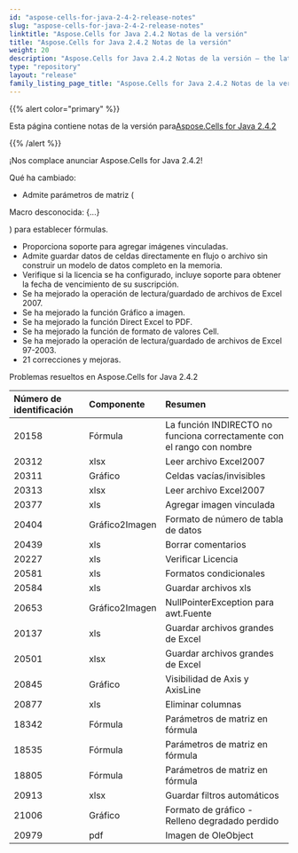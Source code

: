 ```yaml
---
id: "aspose-cells-for-java-2-4-2-release-notes"
slug: "aspose-cells-for-java-2-4-2-release-notes"
linktitle: "Aspose.Cells for Java 2.4.2 Notas de la versión"
title: "Aspose.Cells for Java 2.4.2 Notas de la versión"
weight: 20
description: "Aspose.Cells for Java 2.4.2 Notas de la versión – the latest updates and fixes."
type: "repository"
layout: "release"
family_listing_page_title: "Aspose.Cells for Java 2.4.2 Notas de la versión"
---
```

{{% alert color="primary" %}} 

 Esta página contiene notas de la versión para[Aspose.Cells for Java 2.4.2](https://releases.aspose.com/cells/java/new-releases/aspose.cells-for-java-2.4.2/)

{{% /alert %}} 

 ¡Nos complace anunciar Aspose.Cells for Java 2.4.2!

 Qué ha cambiado:

-  Admite parámetros de matriz (

Macro desconocida: {...}

) para establecer fórmulas.

- Proporciona soporte para agregar imágenes vinculadas.
- Admite guardar datos de celdas directamente en flujo o archivo sin construir un modelo de datos completo en la memoria.
- Verifique si la licencia se ha configurado, incluye soporte para obtener la fecha de vencimiento de su suscripción.
- Se ha mejorado la operación de lectura/guardado de archivos de Excel 2007.
- Se ha mejorado la función Gráfico a imagen.
- Se ha mejorado la función Direct Excel to PDF.
- Se ha mejorado la función de formato de valores Cell.
- Se ha mejorado la operación de lectura/guardado de archivos de Excel 97-2003.
- 21 correcciones y mejoras.

 Problemas resueltos en Aspose.Cells for Java 2.4.2

|**Número de identificación** |**Componente** |**Resumen** |
|:- |:- |:- |
|20158 | Fórmula| La función INDIRECTO no funciona correctamente con el rango con nombre|
|20312 | xlsx| Leer archivo Excel2007|
|20311 | Gráfico| Celdas vacías/invisibles|
|20313 | xlsx| Leer archivo Excel2007|
|20377 | xls| Agregar imagen vinculada|
|20404 | Gráfico2Imagen| Formato de número de tabla de datos|
|20439 | xls| Borrar comentarios|
|20227 | xls| Verificar Licencia|
|20581 | xls| Formatos condicionales|
|20584 | xls| Guardar archivos xls|
|20653 | Gráfico2Imagen| NullPointerException para awt.Fuente|
|20137 | xls| Guardar archivos grandes de Excel|
|20501 | xlsx| Guardar archivos grandes de Excel|
|20845 | Gráfico| Visibilidad de Axis y AxisLine|
|20877 | xls| Eliminar columnas|
|18342 | Fórmula| Parámetros de matriz en fórmula|
|18535 | Fórmula| Parámetros de matriz en fórmula|
|18805 | Fórmula| Parámetros de matriz en fórmula|
|20913 | xlsx| Guardar filtros automáticos|
|21006 | Gráfico| Formato de gráfico - Relleno degradado perdido|
|20979 | pdf| Imagen de OleObject|

